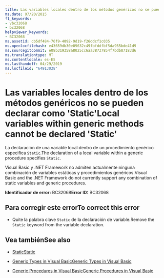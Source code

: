 ```yaml
---
title: Las variables locales dentro de los métodos genéricos no se pueden declarar como 'Static'
ms.date: 07/20/2015
f1_keywords:
- vbc32068
- bc32068
helpviewer_keywords:
- BC32068
ms.assetid: cb5df484-76f9-4092-9d19-f26ddcf1c035
ms.openlocfilehash: e43659db30e09632c49fbfddfbf5da955bde41d9
ms.sourcegitcommit: e08b319358a8025cc6aa38737854f7bdb87183d6
ms.translationtype: MT
ms.contentlocale: es-ES
ms.lasthandoff: 04/29/2019
ms.locfileid: "64913038"
---
```

# <a name="local-variables-within-generic-methods-cannot-be-declared-static"></a><span data-ttu-id="ce167-102">Las variables locales dentro de los métodos genéricos no se pueden declarar como 'Static'</span><span class="sxs-lookup"><span data-stu-id="ce167-102">Local variables within generic methods cannot be declared 'Static'</span></span>
<span data-ttu-id="ce167-103">La declaración de una variable local dentro de un procedimiento genérico especifica `Static`.</span><span class="sxs-lookup"><span data-stu-id="ce167-103">The declaration of a local variable within a generic procedure specifies `Static`.</span></span>  
  
 <span data-ttu-id="ce167-104">Visual Basic y .NET Framework no admiten actualmente ninguna combinación de variables estáticas y procedimientos genéricos.</span><span class="sxs-lookup"><span data-stu-id="ce167-104">Visual Basic and the .NET Framework do not currently support any combination of static variables and generic procedures.</span></span>  
  
 <span data-ttu-id="ce167-105">**Identificador de error:** BC32068</span><span class="sxs-lookup"><span data-stu-id="ce167-105">**Error ID:** BC32068</span></span>  
  
## <a name="to-correct-this-error"></a><span data-ttu-id="ce167-106">Para corregir este error</span><span class="sxs-lookup"><span data-stu-id="ce167-106">To correct this error</span></span>  
  
- <span data-ttu-id="ce167-107">Quite la palabra clave `Static` de la declaración de variable.</span><span class="sxs-lookup"><span data-stu-id="ce167-107">Remove the `Static` keyword from the variable declaration.</span></span>  
  
## <a name="see-also"></a><span data-ttu-id="ce167-108">Vea también</span><span class="sxs-lookup"><span data-stu-id="ce167-108">See also</span></span>

- [<span data-ttu-id="ce167-109">Static</span><span class="sxs-lookup"><span data-stu-id="ce167-109">Static</span></span>](../../visual-basic/language-reference/modifiers/static.md)

- [<span data-ttu-id="ce167-110">Generic Types in Visual Basic</span><span class="sxs-lookup"><span data-stu-id="ce167-110">Generic Types in Visual Basic</span></span>](../../visual-basic/programming-guide/language-features/data-types/generic-types.md)
- [<span data-ttu-id="ce167-111">Generic Procedures in Visual Basic</span><span class="sxs-lookup"><span data-stu-id="ce167-111">Generic Procedures in Visual Basic</span></span>](../../visual-basic/programming-guide/language-features/data-types/generic-procedures.md)
